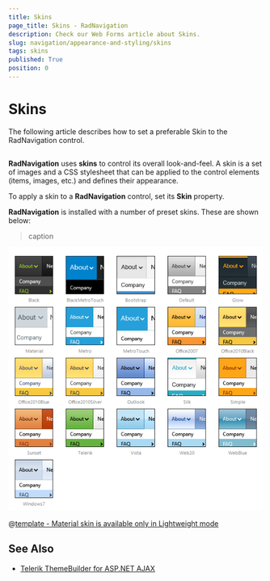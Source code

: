 ```yaml
---
title: Skins
page_title: Skins - RadNavigation
description: Check our Web Forms article about Skins.
slug: navigation/appearance-and-styling/skins
tags: skins
published: True
position: 0
---
```


# Skins



The following article describes how to set a preferable Skin to the RadNavigation control.

## 

**RadNavigation** uses **skins** to control its overall look-and-feel. A skin is a set of images and a CSS stylesheet that can be applied to the control elements (items, images, etc.) and defines their appearance.

To apply a skin to a **RadNavigation** control, set its **Skin** property.

**RadNavigation** is installed with a number of preset skins. These are shown below:
>caption 

![navigation-skins](images/navigation-skins.png) 


 @[template - Material skin is available only in Lightweight mode](/_templates/common/skins-notes.md#material-only-in-lightweight) 



## See Also

 * [Telerik ThemeBuilder for ASP.NET AJAX](https://themebuilder.telerik.com/)


